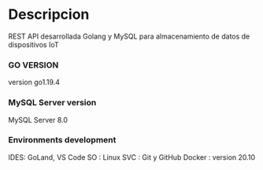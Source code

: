 # Descripcion

REST API desarrollada Golang y MySQL para almacenamiento de datos de dispositivos IoT

### GO VERSION
version go1.19.4

### MySQL Server version
MySQL Server 8.0

### Environments development
IDES: GoLand, VS Code
SO  : Linux
SVC : Git y GitHub
Docker : version 20.10
